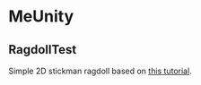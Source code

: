 # MeUnity


## RagdollTest

Simple 2D stickman ragdoll based on [this tutorial](https://www.youtube.com/watch?v=93yUC5ASdv8).